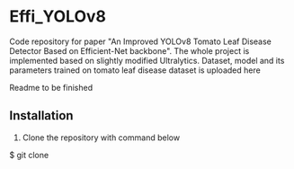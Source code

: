 # Effi_YOLOv8
Code repository for paper "An Improved YOLOv8 Tomato Leaf Disease Detector Based on Efficient-Net backbone". The whole project is implemented based on slightly modified Ultralytics. Dataset, model and its parameters trained on tomato leaf disease dataset is uploaded here

Readme to be finished
## Installation
1. Clone the repository with command below

$ git clone
